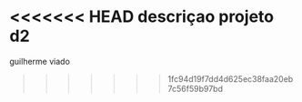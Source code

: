 <<<<<<< HEAD
descriçao projeto
d2
=======
guilherme viado
>>>>>>> 1fc94d19f7dd4d625ec38faa20eb7c56f59b97bd
